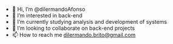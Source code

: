- 👋 Hi, I’m @dilermandoAfonso
- 👀 I’m interested in back-end
- 🌱 I’m currently studying analysis and development of systems 
- 💞️ I’m looking to collaborate on back-end projects
- 📫 How to reach me dilermando.brito@gmail.com

<!---
dilermandoAfonso/dilermandoAfonso is a ✨ special ✨ repository because its `README.md` (this file) appears on your GitHub profile.
You can click the Preview link to take a look at your changes.
--->
